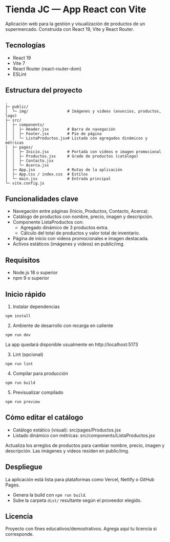 # Tienda JC — App React con Vite

Aplicación web para la gestión y visualización de productos de un supermercado. Construida con React 19, Vite y React Router.

## Tecnologías
- React 19
- Vite 7
- React Router (react-router-dom)
- ESLint

## Estructura del proyecto
```
.
├─ public/
│  └─ img/                 # Imágenes y videos (anuncios, productos, logo)
├─ src/
│  ├─ components/
│  │  ├─ Header.jsx        # Barra de navegación
│  │  ├─ Footer.jsx        # Pie de página
│  │  └─ ListaProductos.jsx# Listado con agregados dinámicos y métricas
│  ├─ pages/
│  │  ├─ Inicio.jsx        # Portada con videos e imagen promocional
│  │  ├─ Productos.jsx     # Grade de productos (catálogo)
│  │  ├─ Contacto.jsx
│  │  └─ Acerca.jsx
│  ├─ App.jsx              # Rutas de la aplicación
│  ├─ App.css / index.css  # Estilos
│  └─ main.jsx             # Entrada principal
└─ vite.config.js
```

## Funcionalidades clave
- Navegación entre páginas (Inicio, Productos, Contacto, Acerca).
- Catálogo de productos con nombre, precio, imagen y descripción.
- Componente ListaProductos con:
  - Agregado dinámico de 3 productos extra.
  - Cálculo del total de productos y valor total de inventario.
- Página de inicio con videos promocionales e imagen destacada.
- Activos estáticos (imágenes y videos) en public/img.

## Requisitos
- Node.js 18 o superior
- npm 9 o superior

## Inicio rápido
1) Instalar dependencias
```
npm install
```

2) Ambiente de desarrollo con recarga en caliente
```
npm run dev
```
La app quedará disponible usualmente en http://localhost:5173

3) Lint (opcional)
```
npm run lint
```

4) Compilar para producción
```
npm run build
```

5) Previsualizar compilado
```
npm run preview
```

## Cómo editar el catálogo
- Catálogo estático (visual): src/pages/Productos.jsx
- Listado dinámico con métricas: src/components/ListaProductos.jsx

Actualiza los arreglos de productos para cambiar nombre, precio, imagen y descripción. Las imágenes y videos residen en public/img.

## Despliegue
La aplicación está lista para plataformas como Vercel, Netlify o GitHub Pages.
- Genera la build con `npm run build`.
- Sube la carpeta `dist/` resultante según el proveedor elegido.

## Licencia
Proyecto con fines educativos/demostrativos. Agrega aquí tu licencia si corresponde.
 